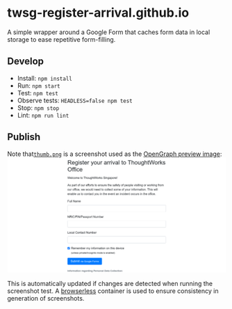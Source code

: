 # twsg-register-arrival.github.io
A simple wrapper around a Google Form that caches form data in local storage to ease repetitive form-filling.

## Develop
- Install: `npm install`
- Run: `npm start`
- Test: `npm test`
- Observe tests: `HEADLESS=false npm test`
- Stop: `npm stop`
- Lint: `npm run lint`

## Publish
Note that[`thumb.png`](thumb.png) is a screenshot used as the
[OpenGraph preview image](https://developers.facebook.com/docs/sharing/webmasters/#basic):
![Screenshot](thumb.png)

This is automatically updated if changes are detected when running the screenshot test.
A [browserless](https://github.com/browserless/chrome) container is used to ensure consistency in generation of screenshots.

